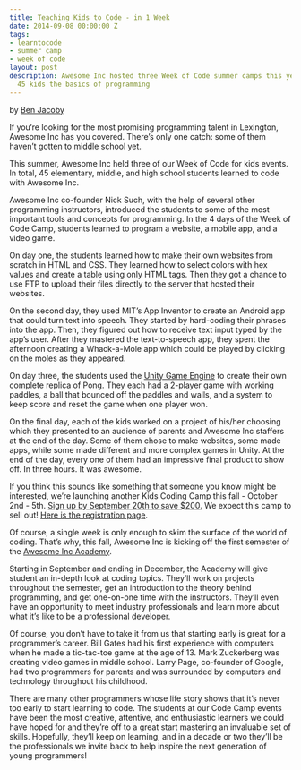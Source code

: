 ```yaml
---
title: Teaching Kids to Code - in 1 Week
date: 2014-09-08 00:00:00 Z
tags:
- learntocode
- summer camp
- week of code
layout: post
description: Awesome Inc hosted three Week of Code summer camps this year, teaching
  45 kids the basics of programming
---
```


by [Ben Jacoby](https://plus.google.com/103491752687353303272/)

If you‘re looking for the most promising programming talent in Lexington, Awesome Inc has you covered.  There’s only one catch: some of them haven’t gotten to middle school yet.

This summer, Awesome Inc held three of our Week of Code for kids events. In total, 45 elementary, middle, and high school students learned to code with Awesome Inc.

<!--more-->

Awesome Inc co-founder Nick Such, with the help of several other programming instructors, introduced the students to some of the most important tools and concepts for programming.  In the 4 days of the Week of Code Camp, students learned to program a website, a mobile app, and a video game.

On day one, the students learned how to make their own websites from scratch in HTML and CSS.  They learned how to select colors with hex values and create a table using only HTML tags.  Then they got a chance to use FTP to upload their files directly to the server that hosted their websites.

On the second day, they used MIT’s App Inventor to create an Android app that could turn text into speech.  They started by hard-coding their phrases into the app.  Then, they figured out how to receive text input typed by the app’s user.  After they mastered the text-to-speech app, they spent the afternoon creating a Whack-a-Mole app which could be played by clicking on the moles as they appeared.

On day three, the students used the [Unity Game Engine](http://www.awesomeincu.com/tutorials/unity-pong/) to create their own complete replica of Pong.  They each had a 2-player game with working paddles, a ball that bounced off the paddles and walls, and a system to keep score and reset the game when one player won.

On the final day, each of the kids worked on a project of his/her choosing which they presented to an audience of parents and Awesome Inc staffers at the end of the day.  Some of them chose to make websites, some made apps, while some made different and more complex games in Unity. At the end of the day, every one of them had an impressive final product to show off.  In three hours.  It was awesome.

If you think this sounds like something that someone you know might be interested, we’re launching another Kids Coding Camp this fall - October 2nd - 5th.  [Sign up by September 20th to save $200.](https://www.eventbrite.com/e/awesome-inc-kids-code-camp-tickets-12989777775)  We expect this camp to sell out!  [Here is the registration page](https://www.eventbrite.com/e/awesome-inc-kids-code-camp-tickets-12989777775).

Of course, a single week is only enough to skim the surface of the world of coding.  That’s why, this fall, Awesome Inc is kicking off the first semester of the [Awesome Inc Academy](http://www.awesomeincu.com/academy/).   

Starting in September and ending in December, the Academy will give student an in-depth look at coding topics.  They’ll work on projects throughout the semester, get an introduction to the theory behind programming, and get one-on-one time with the instructors.  They’ll even have an opportunity to meet industry professionals and learn more about what it’s like to be a professional developer. 

Of course, you don’t have to take it from us that starting early is great for a programmer’s career.  Bill Gates had his first experience with computers when he made a tic-tac-toe game at the age of 13.  Mark Zuckerberg was creating video games in middle school.  Larry Page, co-founder of Google, had two programmers for parents and was surrounded by computers and technology throughout his childhood.  

There are many other programmers whose life story shows that it’s never too early to start learning to code.  The students at our Code Camp events have been the most creative, attentive, and enthusiastic learners we could have hoped for and they’re off to a great start mastering an invaluable set of skills.  Hopefully, they’ll keep on learning, and in a decade or two they’ll be the professionals we invite back to help inspire the next generation of young programmers!
